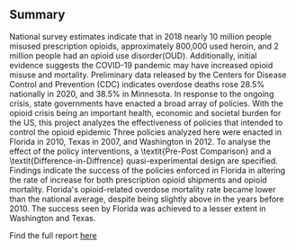 ## Summary 

National survey estimates indicate that in 2018 nearly 10 million people misused prescription opioids, approximately 800,000 used heroin, and 2 million people had an opioid use disorder(OUD). Additionally, initial evidence suggests the COVID-19 pandemic may have increased opioid misuse and mortality. Preliminary data released by the Centers for Disease Control and Prevention (CDC) indicates overdose deaths rose 28.5% nationally in 2020, and 38.5% in Minnesota. In response to the ongoing crisis, state governments have enacted a broad array of policies. With the opioid crisis being an important health, economic and societal burden for the US, this project analyzes the effectiveness of policies that intended to control the opioid epidemic Three policies analyzed here were enacted in Florida in 2010, Texas in 2007, and Washington in 2012. To analyse the effect of the policy interventions, a \textit{Pre-Post Comparison} and a \textit{Difference-in-Diffrence} quasi-experimental design are specified. Findings indicate the success of the policies enforced in Florida in altering the rate of increase for both prescription opioid shipments and opioid mortality. Florida's opioid-related overdose mortality rate became lower than the national average, despite being slightly above in the years before 2010. The success seen by Florida was achieved to a lesser extent in Washington and Texas.

Find the full report [here](Estimate_the_Impact_of_Opioid_Control_Policies.pdf)
